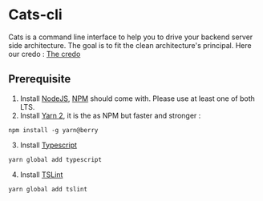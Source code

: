 # Cats-cli

Cats is a command line interface to help you to drive your backend server side architecture. The goal is to fit the clean architecture's principal. Here our credo : [The credo](https://herbertograca.com/2017/11/16/explicit-architecture-01-ddd-hexagonal-onion-clean-cqrs-how-i-put-it-all-together/)

## Prerequisite

1. Install [NodeJS](https://nodejs.org/en/), [NPM](https://www.npmjs.com/) should come with. Please use at least one of both LTS.
2. Install [Yarn 2](https://yarnpkg.com/getting-started/install), it is the as NPM but faster and stronger :
```
npm install -g yarn@berry
```
3. Install [Typescript](https://www.typescriptlang.org/)
```
yarn global add typescript
```
4. Install [TSLint](https://palantir.github.io/tslint/)
```
yarn global add tslint
```